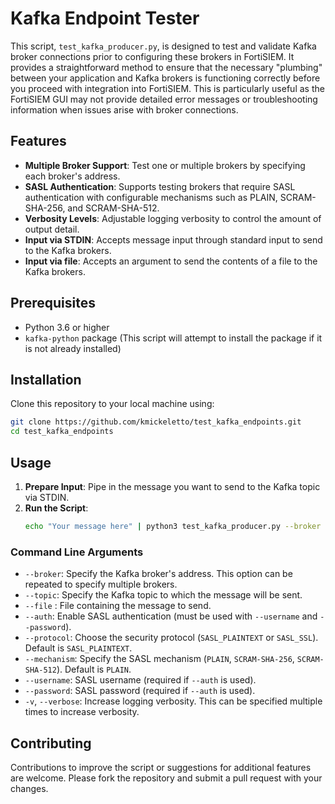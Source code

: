 # Kafka Endpoint Tester

This script, `test_kafka_producer.py`, is designed to test and validate Kafka broker connections prior to configuring these brokers in FortiSIEM. It provides a straightforward method to ensure that the necessary "plumbing" between your application and Kafka brokers is functioning correctly before you proceed with integration into FortiSIEM. This is particularly useful as the FortiSIEM GUI may not provide detailed error messages or troubleshooting information when issues arise with broker connections.

## Features

- **Multiple Broker Support**: Test one or multiple brokers by specifying each broker's address.
- **SASL Authentication**: Supports testing brokers that require SASL authentication with configurable mechanisms such as PLAIN, SCRAM-SHA-256, and SCRAM-SHA-512.
- **Verbosity Levels**: Adjustable logging verbosity to control the amount of output detail.
- **Input via STDIN**: Accepts message input through standard input to send to the Kafka brokers.
- **Input via file**: Accepts an argument to send the contents of a file to the Kafka brokers.

## Prerequisites

- Python 3.6 or higher
- `kafka-python` package (This script will attempt to install the package if it is not already installed)

## Installation

Clone this repository to your local machine using:

```bash
git clone https://github.com/kmickeletto/test_kafka_endpoints.git
cd test_kafka_endpoints
```

## Usage

1. **Prepare Input**: Pipe in the message you want to send to the Kafka topic via STDIN.
2. **Run the Script**:
    ```bash
    echo "Your message here" | python3 test_kafka_producer.py --broker your_broker_address:9092 --topic your_topic_name [additional options]
    ```

### Command Line Arguments

- `--broker`: Specify the Kafka broker's address. This option can be repeated to specify multiple brokers.
- `--topic`: Specify the Kafka topic to which the message will be sent.
- `--file` : File containing the message to send.
- `--auth`: Enable SASL authentication (must be used with `--username` and `--password`).
- `--protocol`: Choose the security protocol (`SASL_PLAINTEXT` or `SASL_SSL`). Default is `SASL_PLAINTEXT`.
- `--mechanism`: Specify the SASL mechanism (`PLAIN`, `SCRAM-SHA-256`, `SCRAM-SHA-512`). Default is `PLAIN`.
- `--username`: SASL username (required if `--auth` is used).
- `--password`: SASL password (required if `--auth` is used).
- `-v`, `--verbose`: Increase logging verbosity. This can be specified multiple times to increase verbosity.

## Contributing

Contributions to improve the script or suggestions for additional features are welcome. Please fork the repository and submit a pull request with your changes.

